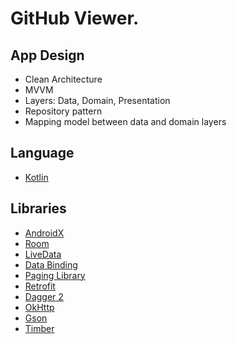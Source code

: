 # GitHub Viewer.

## App Design
*   Clean Architecture
*   MVVM
*   Layers: Data, Domain, Presentation
*   Repository pattern
*   Mapping model between data and domain layers

## Language
*   [Kotlin](https://kotlinlang.org/)

## Libraries
*   [AndroidX](https://developer.android.com/jetpack/androidx)
*   [Room](https://developer.android.com/topic/libraries/architecture/room.html)
*   [LiveData]()
*   [Data Binding]()
*   [Paging Library](https://developer.android.com/topic/libraries/architecture/paging/)
*   [Retrofit](http://square.github.io/retrofit/)
*   [Dagger 2](https://google.github.io/dagger/)
*   [OkHttp](http://square.github.io/okhttp/)
*   [Gson](https://github.com/google/gson)
*   [Timber](https://github.com/JakeWharton/timber)

